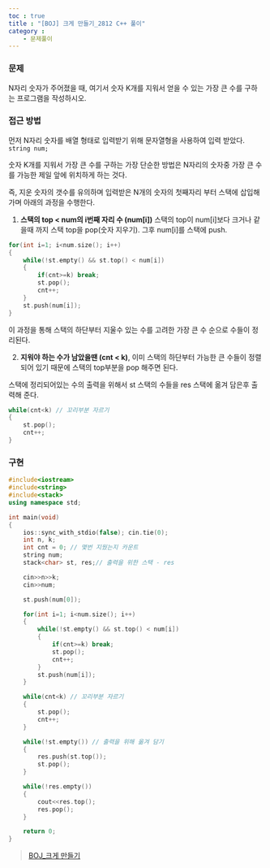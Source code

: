 ```yaml
---
toc : true
title : "[BOJ] 크게 만들기_2812 C++ 풀이"
category : 
    - 문제풀이
---
```

### 문제
N자리 숫자가 주어졌을 때, 여기서 숫자 K개를 지워서 얻을 수 있는 가장 큰 수를 구하는 프로그램을 작성하시오.

### 접근 방법
먼저 N자리 숫자를 배열 형태로 입력받기 위해 문자열형을 사용하여 입력 받았다. `string num;`

숫자 K개를 지워서 가장 큰 수를 구하는 가장 단순한 방법은 N자리의 숫자중 가장 큰 수를 가능한 제일 앞에 위치하게 하는 것다. 

즉, 지운 숫자의 갯수를 유의하며 입력받은 N개의 숫자의 첫째자리 부터 스택에 삽입해 가며 아래의 과정을 수행한다.

1. **스택의 top < num의 i번째 자리 수 $($num[i])**
스택의 top이 num[i]보다 크거나 같을때 까지 스택 top을 pop$($숫자 지우기). 그후 num[i]를 스택에 push. 

``` cpp
for(int i=1; i<num.size(); i++)
{
    while(!st.empty() && st.top() < num[i])
    {
        if(cnt>=k) break;
        st.pop();
        cnt++;
    }
    st.push(num[i]);
}
```
이 과정을 통해 스택의 하단부터 지울수 있는 수를 고려한 가장 큰 수 순으로 수들이 정리된다. 

2. **지워야 하는 수가 남았을땐 $($cnt < k)**, 이미 스택의 하단부터 가능한 큰 수들이 정렬되어 있기 때문에 스택의 top부분을 pop 해주면 된다.

스택에 정리되어있는 수의 출력을 위해서 st 스택의 수들을 res 스택에 옮겨 담은후 출력해 준다.

``` cpp
while(cnt<k) // 꼬리부분 자르기
{
    st.pop();
    cnt++;
}
```

### 구현

``` cpp
#include<iostream>
#include<string>
#include<stack>
using namespace std;

int main(void)
{
    ios::sync_with_stdio(false); cin.tie(0);
    int n, k;
    int cnt = 0; // 몇번 지웠는지 카운트
    string num;
    stack<char> st, res;// 출력을 위한 스택 - res

    cin>>n>>k;
    cin>>num;

    st.push(num[0]);

    for(int i=1; i<num.size(); i++)
    {
        while(!st.empty() && st.top() < num[i])
        {
            if(cnt>=k) break;
            st.pop();
            cnt++;
        }
        st.push(num[i]);
    }

    while(cnt<k) // 꼬리부분 자르기
    {
        st.pop();
        cnt++;
    }

    while(!st.empty()) // 출력을 위해 옮겨 담기
    {
        res.push(st.top());
        st.pop();
    }

    while(!res.empty())
    {
        cout<<res.top();
        res.pop();
    }

    return 0;
}
```

>[BOJ_크게 만들기](https://www.acmicpc.net/problem/2812)